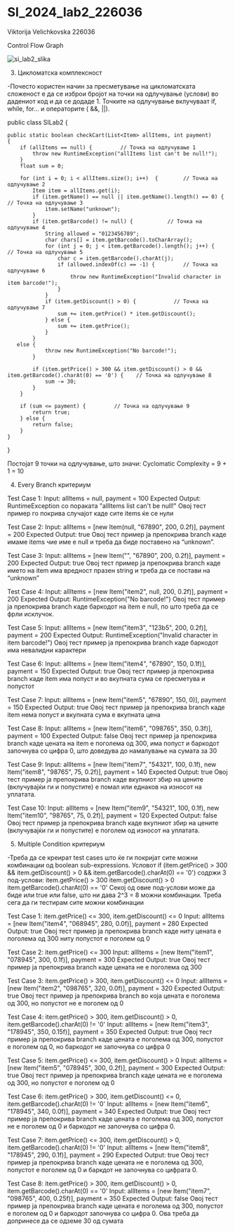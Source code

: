# SI_2024_lab2_226036
Viktorija Velichkovska 226036


Control Flow Graph

![si_lab2_slika](https://github.com/ViktorijaVelichkovska/SI_2024_lab2_226036/assets/139005471/febe9bec-0f92-42f9-b0f5-e7870ef5fce7)



3. Цикломатска комплексност


-Почесто користен начин за пресметување на цикломатската сложеност е да се изброи бројот на точки на одлучување (услови) во дадениот код и да се додаде 1. Точките на одлучување вклучуваат if, while, for… и операторите ( &&, ||).

public class SILab2   {

    public static boolean checkCart(List<Item> allItems, int payment)
    {
        if (allItems == null) {         // Точка на одлучување 1
            throw new RuntimeException("allItems list can't be null!");
        }
        float sum = 0;

        for (int i = 0; i < allItems.size(); i++)  {        // Точка на одлучување 2
            Item item = allItems.get(i);
            if (item.getName() == null || item.getName().length() == 0) {   // Точка на одлучување 3 
                item.setName("unknown");
            }
            if (item.getBarcode() != null) {           // Точка на одлучување 4
                String allowed = "0123456789";
                char chars[] = item.getBarcode().toCharArray();
                for (int j = 0; j < item.getBarcode().length(); j++) {       // Точка на одлучување 5
                    char c = item.getBarcode().charAt(j);
                    if (allowed.indexOf(c) == -1) {  		// Точка на одлучување 6
                        throw new RuntimeException("Invalid character in item barcode!");
                    }
                }
                if (item.getDiscount() > 0) {            // Точка на одлучување 7
                    sum += item.getPrice() * item.getDiscount();
                } else {
                    sum += item.getPrice();
                }
            } 
       else {
                throw new RuntimeException("No barcode!");
            }
            
            if (item.getPrice() > 300 && item.getDiscount() > 0 && item.getBarcode().charAt(0) == '0') {  	// Точка на одлучување 8
                sum -= 30;
            }
        }
        
        if (sum <= payment) {         // Точка на одлучување 9
            return true;
        } else {
            return false;
        }
    }
}

Постојат 9 точки на одлучување, што значи:
Cyclomatic Complexity  = 9 + 1 = 10






4. Every Branch критериум

Test Case 1: 
Input: allItems = null, payment = 100
Expected Output: RuntimeException со пораката "allItems list can't be null!"
Овој тест пример го покрива случајот каде сите items ќе се нули

Test Case 2: 
Input: allItems = [new Item(null, "67890", 200, 0.2f)], payment = 200
Expected Output: true
Овој тест пример ја препокрива branch каде имаме items чие име е null и треба да биде поставено на “unknown”.

Test Case 3: 
Input: allItems = [new Item("", "67890", 200, 0.2f)], payment = 200
Expected Output: true
Овој тест пример ја препокрива branch каде името на item има вредност празен string и треба да се постави на “unknown”

Test Case 4: 
Input: allItems = [new Item("item2", null, 200, 0.2f)], payment = 200
Expected Output: RuntimeException("No barcode!")
Овој тест пример ја препокрива branch каде баркодот на item е null, по што треба да се фрли исклучок.

Test Case 5: 
Input: allItems = [new Item("item3", "123b5", 200, 0.2f)], payment = 200
Expected Output: RuntimeException("Invalid character in item barcode!")
Овој тест пример ја препокрива branch каде баркодот има невалидни карактери

Test Case 6: 
Input: allItems = [new Item("item4", "67890", 150, 0.1f)], payment = 150
Expected Output: true
Овој тест пример ја препокрива branch каде item има попуст и во вкупната сума се пресметува и попустот

Test Case 7: 
Input: allItems = [new Item("item5", "67890", 150, 0)], payment = 150
Expected Output: true
Овој тест пример ја препокрива branch каде item нема попуст и вкупната сума е вкупната цена

Test Case 8: 
Input: allItems = [new Item("item6", "098765", 350, 0.3f)], payment = 100
Expected Output: false
Овој тест пример ја препокрива branch каде цената на item е поголема од 300, има попуст и баркодот започнува со цифра 0, што доведува до намалување на сумата за 30

Test Case 9: 
Input: allItems = [new Item("item7", "54321", 100, 0.1f), new Item("item8", "98765", 75, 0.2f)], payment = 140
Expected Output: true
Овој тест пример ја препокрива branch каде вкупниот збир на цените (вклучувајќи ги и попустите) е помал или еднаков на износот на уплатата.

Test Case 10: 
Input: allItems = [new Item("item9", "54321", 100, 0.1f), new Item("item10", "98765", 75, 0.2f)], payment = 120
Expected Output: false
Овој тест пример ја препокрива branch каде вкупниот збир на цените (вклучувајќи ги и попустите) е поголем од износот на уплатата.




5. Multiple Condition критериум


-Треба да се креират test cases што ќе ги покријат сите можни комбинации од boolean sub-expressions.
Условот if (item.getPrice() > 300 && item.getDiscount() > 0 && item.getBarcode().charAt(0) == '0') содржи 3 под-услови:
item.getPrice() > 300
item.getDiscount() > 0
item.getBarcode().charAt(0) == '0'
Секој од овие  под-услови може да биде или true или false, што ни дава  2^3 = 8 можни комбинации. Треба сега да ги тестирам сите можни комбинации

Test Case 1: item.getPrice() <= 300, item.getDiscount() <= 0
Input: allItems = [new Item("item4", "068945", 280, 0.0f)], payment = 280
Expected Output: true
Овој тест пример ја препокрива branch каде ниту цената е поголема од 300 ниту попустот е поголем од 0

Test Case 2: item.getPrice() <= 300
Input: allItems = [new Item("item1", "078945", 300, 0.1f)], payment = 300
Expected Output: true
Овој тест пример ја препокрива branch каде цената не е поголема од 300

Test Case 3: item.getPrice() > 300, item.getDiscount() <= 0
Input: allItems = [new Item("item2", "098765", 320, 0.0f)], payment = 320
Expected Output: true
Овој тест пример ја препокрива branch во која цената е поголема од 300, но попустот не е поголем од 0

Test Case 4: item.getPrice() > 300, item.getDiscount() > 0, item.getBarcode().charAt(0) != '0'
Input: allItems = [new Item("item3", "178945", 350, 0.15f)], payment = 350
Expected Output: true
Овој тест пример ја препокрива branch каде цената е поголема од 300, попустот е поголем од 0, но баркодот не започнува со цифра 0

Test Case 5: item.getPrice() <= 300, item.getDiscount() > 0
Input: allItems = [new Item("item5", "078945", 300, 0.2f)], payment = 300
Expected Output: true
Овој тест пример ја препокрива branch каде цената не е поголема од 300, но попустот е поголем од 0

Test Case 6: item.getPrice() > 300, item.getDiscount() <= 0, item.getBarcode().charAt(0) != '0'
Input: allItems = [new Item("item6", "178945", 340, 0.0f)], payment = 340
Expected Output: true
Овој тест пример ја препокрива branch каде цената е поголема од 300, попустот не е поголем од 0 и баркодот не започнува со цифра 0.

Test Case 7: item.getPrice() <= 300, item.getDiscount() > 0, item.getBarcode().charAt(0) != '0'
Input: allItems = [new Item("item8", "178945", 290, 0.1f)], payment = 290
Expected Output: true
Овој тест пример ја препокрива branch каде цената не е поголема од 300, попустот е поголем од 0 и баркдот не започнува со цифрата 0.

Test Case 8: item.getPrice() > 300, item.getDiscount() > 0, item.getBarcode().charAt(0) == '0'
Input: allItems = [new Item("item7", "098765", 400, 0.25f)], payment = 350
Expected Output: false
Овој тест пример ја препокрива branch каде цената е поголема од 300, попустот е поголем од 0 и баркодот започнува со цифра 0. Ова треба да допринесе да се одземе 30 од сумата

